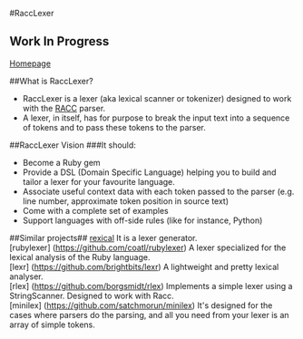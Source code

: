 #RaccLexer
## Work In Progress
[Homepage](https://github.com/famished-tiger/RaccLexer)


##What is RaccLexer? 
- RaccLexer is a lexer (aka lexical scanner or tokenizer) designed to work with the [RACC](http://rubygems.org/gems/racc) parser.
- A lexer, in itself, has for purpose to break the input text into a sequence of tokens
 and to pass these tokens to the parser.

##RaccLexer Vision
###It should:  
- Become a Ruby gem  
- Provide a DSL (Domain Specific Language) helping you to build and tailor a lexer for your favourite language.
- Associate useful context data with each token passed to the parser (e.g. line number,
approximate token position in source text)  
- Come with a complete set of examples  
- Support languages with off-side rules (like for instance, Python)
 
##Similar projects##
[rexical](https://github.com/tenderlove/rexical) It is a lexer generator.  
[rubylexer] (https://github.com/coatl/rubylexer) A lexer specialized for the lexical analysis of the Ruby language.  
[lexr] (https://github.com/brightbits/lexr) A lightweight and pretty lexical analyser.  
[rlex] (https://github.com/borgsmidt/rlex) Implements a simple lexer using a StringScanner. Designed to work with Racc.  
[minilex] (https://github.com/satchmorun/minilex) It's designed for the cases where parsers do the parsing, and all you need from your lexer is an array of simple tokens.  